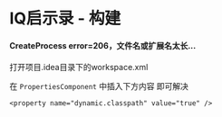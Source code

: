 <h1>IQ启示录 - 构建</h1>
<h4>CreateProcess error=206，文件名或扩展名太长...</h4>

打开项目.idea目录下的workspace.xml

在 `PropertiesComponent` 中插入下方内容 即可解决

````
<property name="dynamic.classpath" value="true" />
````

